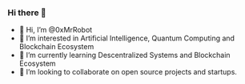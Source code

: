 ### Hi there 👋
<!-- <img src="/profile.jpg"
     alt="Profile"
     style="width: 400px; heigh: auto;" /> -->

- 👋 Hi, I’m @0xMrRobot
- 👀 I’m interested in Artificial Intelligence, Quantum Computing and Blockchain Ecosystem
- 🌱 I’m currently learning Descentralized Systems and Blockchain Ecosystem
- 💞️ I’m looking to collaborate on open source projects and startups.

